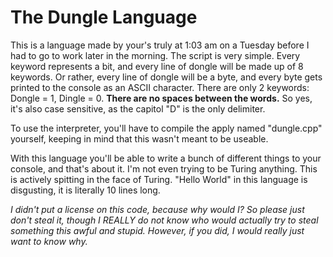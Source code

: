 # The Dungle Language

This is a language made by your's truly at 1:03 am on a Tuesday before I had to go to work later in the morning.
The script is very simple. 
Every keyword represents a bit, and every line of dongle will be made up of 8 keywords.
Or rather, every line of dongle will be a byte, and every byte gets printed to the console as an ASCII character.
There are only 2 keywords: Dongle = 1, Dingle = 0.
**There are no spaces between the words.**
So yes, it's also case sensitive, as the capitol "D" is the only delimiter.

To use the interpreter, you'll have to compile the apply named "dungle.cpp" yourself, keeping in mind that this wasn't meant to be useable.

With this language you'll be able to write a bunch of different things to your console, and that's about it.
I'm not even trying to be Turing anything.
This is actively spitting in the face of Turing.
"Hello World" in this language is disgusting, it is literally 10 lines long.

*I didn't put a license on this code, because why would I? So please just don't steal it, though I REALLY do not know who would actually try to steal something this awful and stupid.
However, if you did, I would really just want to know why.*
